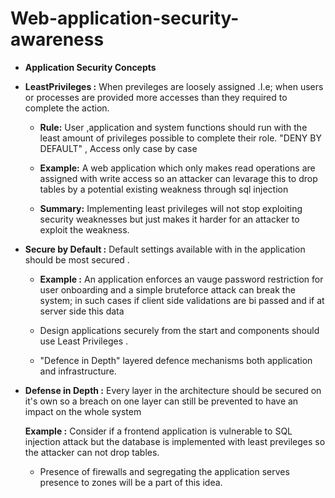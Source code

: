 # Web-application-security-awareness

* **Application Security Concepts**

* **LeastPrivileges :** When previleges are loosely assigned .I.e; when users or processes are provided more accesses than they required to complete the action. 
     
	 * **Rule:** User ,application and system functions should run with the least amount of privileges possible to complete their role.
	             "DENY BY DEFAULT" , Access only case by case
     
	 * **Example:** A web application which only makes read operations are assigned with write access so an attacker can levarage this to drop tables by a potential existing weakness through sql injection
	 
	 * **Summary:** Implementing least privileges will not stop exploiting security weaknesses but just makes it harder for an attacker to exploit the weakness.
	 

* **Secure by Default :** Default settings available with in the application should be most secured .

     * **Example :** An application enforces an vauge password restriction for user onboarding and a simple bruteforce attack can break the system; in such cases if client side validations are bi passed and if at server side this data
     
     * Design applications securely from the start and components should use Least Privileges .
     * "Defence in Depth" layered defence mechanisms both application and infrastructure.
     

* **Defense in Depth :** Every layer in the architecture should be secured on it's own so a breach on one layer can still be prevented to have an impact on the whole system
	
	**Example :** Consider if a frontend application is vulnerable to SQL injection attack but the database is implemented with  least previleges so the attacker can not drop tables.
	* Presence of firewalls and segregating the application serves presence to zones will be a part of this idea.
	
	
	
	
	
     
